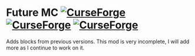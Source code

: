 # Future MC [![CurseForge](http://cf.way2muchnoise.eu/full_310059_downloads.svg)](https://minecraft.curseforge.com/projects/future-mc) [![CurseForge](http://cf.way2muchnoise.eu/packs/310059_in_modpacks.svg)](https://www.curseforge.com/minecraft/mc-mods/future-mc/relations/dependents?filter-related-dependents=6) [![CurseForge](http://cf.way2muchnoise.eu/versions/For%20MC_310059_all.svg)](https://minecraft.curseforge.com/projects/future-mc)
Adds blocks from previous versions. This mod is very incomplete, I will add more as I continue to work on it.
